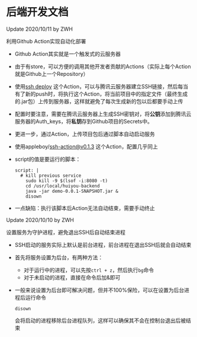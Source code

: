 # 后端开发文档

Update 2020/10/11 by ZWH

利用Github Action实现自动化部署

- Github Action其实就是一个触发式的云服务器

- 由于有store，可以方便的调用其他开发者贡献的Actions（实际上每个Action就是Github上一个Repository）

- 使用[ssh deploy](https://github.com/marketplace/actions/ssh-deploy) 这个Action，可以与腾讯云服务器建立SSH链接，然后每当有了新的push时，将执行这个Action，将当前项目中的指定文件（最终生成的.jar包）上传到服务器，这样就避免了每次生成新的包以后都要手动上传

- 配置时要注意，需要在腾讯云服务器上生成SSH密钥对，将**公钥**添加到腾讯云服务器的Auth_keys，将**私钥**存到Github项目的Secrets中。

- 更进一步，通过Action，上传项目包后通过脚本自动启动服务

- 使用appleboy/ssh-action@v0.1.3 这个Action，配置几乎同上

- script的值是要运行的脚本：

  ```
  script: |
  	# kill previous service
      sudo kill -9 $(lsof -i:8080 -t)
      cd /usr/local/huiyou-backend
      java -jar demo-0.0.1-SNAPSHOT.jar &
      disown
  ```

- 一点缺陷：执行该脚本后Action无法自动结束，需要手动终止



Update 2020/10/10 by ZWH

设置服务为守护进程，避免退出SSH后自动结束进程

- SSH启动的服务实际上默认是前台进程，前台进程在退出SSH后就会自动结束

- 首先将服务设置为后台，有两种方法：

  - 对于运行中的进程，可以先按`ctrl + z`，然后执行`bg`命令
  - 对于未启动的进程，直接在命令后加&即可

- 一般来说设置为后台即可解决问题，但并不100%保险，可以在设置为后台进程后运行命令

  ```
  disown
  ```

  会将启动的进程移除后台进程队列，这样可以确保其不会在控制台退出后被结束

